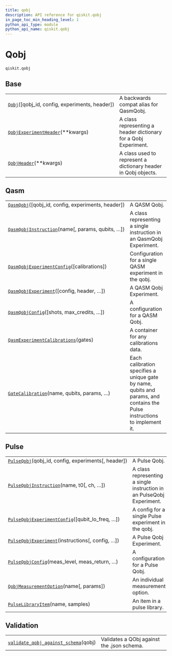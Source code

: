 ```yaml
---
title: qobj
description: API reference for qiskit.qobj
in_page_toc_min_heading_level: 1
python_api_type: module
python_api_name: qiskit.qobj
---
```


<span id="module-qiskit.qobj" />

<span id="qiskit-qobj" />

<span id="qobj-qiskit-qobj" />

# Qobj

<span id="module-qiskit.qobj" />

`qiskit.qobj`

## Base

|                                                                                                                                            |                                                                 |
| ------------------------------------------------------------------------------------------------------------------------------------------ | --------------------------------------------------------------- |
| [`Qobj`](qiskit.qobj.Qobj#qiskit.qobj.Qobj "qiskit.qobj.Qobj")(\[qobj\_id, config, experiments, header])                                   | A backwards compat alias for QasmQobj.                          |
| [`QobjExperimentHeader`](qiskit.qobj.QobjExperimentHeader#qiskit.qobj.QobjExperimentHeader "qiskit.qobj.QobjExperimentHeader")(\*\*kwargs) | A class representing a header dictionary for a Qobj Experiment. |
| [`QobjHeader`](qiskit.qobj.QobjHeader#qiskit.qobj.QobjHeader "qiskit.qobj.QobjHeader")(\*\*kwargs)                                         | A class used to represent a dictionary header in Qobj objects.  |

## Qasm

|                                                                                                                                                                 |                                                                                                                           |
| --------------------------------------------------------------------------------------------------------------------------------------------------------------- | ------------------------------------------------------------------------------------------------------------------------- |
| [`QasmQobj`](qiskit.qobj.QasmQobj#qiskit.qobj.QasmQobj "qiskit.qobj.QasmQobj")(\[qobj\_id, config, experiments, header])                                        | A QASM Qobj.                                                                                                              |
| [`QasmQobjInstruction`](qiskit.qobj.QasmQobjInstruction#qiskit.qobj.QasmQobjInstruction "qiskit.qobj.QasmQobjInstruction")(name\[, params, qubits, …])          | A class representing a single instruction in an QasmQobj Experiment.                                                      |
| [`QasmQobjExperimentConfig`](qiskit.qobj.QasmQobjExperimentConfig#qiskit.qobj.QasmQobjExperimentConfig "qiskit.qobj.QasmQobjExperimentConfig")(\[calibrations]) | Configuration for a single QASM experiment in the qobj.                                                                   |
| [`QasmQobjExperiment`](qiskit.qobj.QasmQobjExperiment#qiskit.qobj.QasmQobjExperiment "qiskit.qobj.QasmQobjExperiment")(\[config, header, …])                    | A QASM Qobj Experiment.                                                                                                   |
| [`QasmQobjConfig`](qiskit.qobj.QasmQobjConfig#qiskit.qobj.QasmQobjConfig "qiskit.qobj.QasmQobjConfig")(\[shots, max\_credits, …])                               | A configuration for a QASM Qobj.                                                                                          |
| [`QasmExperimentCalibrations`](qiskit.qobj.QasmExperimentCalibrations#qiskit.qobj.QasmExperimentCalibrations "qiskit.qobj.QasmExperimentCalibrations")(gates)   | A container for any calibrations data.                                                                                    |
| [`GateCalibration`](qiskit.qobj.GateCalibration#qiskit.qobj.GateCalibration "qiskit.qobj.GateCalibration")(name, qubits, params, …)                             | Each calibration specifies a unique gate by name, qubits and params, and contains the Pulse instructions to implement it. |

## Pulse

|                                                                                                                                                                           |                                                                       |
| ------------------------------------------------------------------------------------------------------------------------------------------------------------------------- | --------------------------------------------------------------------- |
| [`PulseQobj`](qiskit.qobj.PulseQobj#qiskit.qobj.PulseQobj "qiskit.qobj.PulseQobj")(qobj\_id, config, experiments\[, header])                                              | A Pulse Qobj.                                                         |
| [`PulseQobjInstruction`](qiskit.qobj.PulseQobjInstruction#qiskit.qobj.PulseQobjInstruction "qiskit.qobj.PulseQobjInstruction")(name, t0\[, ch, …])                        | A class representing a single instruction in an PulseQobj Experiment. |
| [`PulseQobjExperimentConfig`](qiskit.qobj.PulseQobjExperimentConfig#qiskit.qobj.PulseQobjExperimentConfig "qiskit.qobj.PulseQobjExperimentConfig")(\[qubit\_lo\_freq, …]) | A config for a single Pulse experiment in the qobj.                   |
| [`PulseQobjExperiment`](qiskit.qobj.PulseQobjExperiment#qiskit.qobj.PulseQobjExperiment "qiskit.qobj.PulseQobjExperiment")(instructions\[, config, …])                    | A Pulse Qobj Experiment.                                              |
| [`PulseQobjConfig`](qiskit.qobj.PulseQobjConfig#qiskit.qobj.PulseQobjConfig "qiskit.qobj.PulseQobjConfig")(meas\_level, meas\_return, …)                                  | A configuration for a Pulse Qobj.                                     |
| [`QobjMeasurementOption`](qiskit.qobj.QobjMeasurementOption#qiskit.qobj.QobjMeasurementOption "qiskit.qobj.QobjMeasurementOption")(name\[, params])                       | An individual measurement option.                                     |
| [`PulseLibraryItem`](qiskit.qobj.PulseLibraryItem#qiskit.qobj.PulseLibraryItem "qiskit.qobj.PulseLibraryItem")(name, samples)                                             | An item in a pulse library.                                           |

## Validation

|                                                                                                                                                                      |                                            |
| -------------------------------------------------------------------------------------------------------------------------------------------------------------------- | ------------------------------------------ |
| [`validate_qobj_against_schema`](qiskit.qobj.validate_qobj_against_schema#qiskit.qobj.validate_qobj_against_schema "qiskit.qobj.validate_qobj_against_schema")(qobj) | Validates a QObj against the .json schema. |

